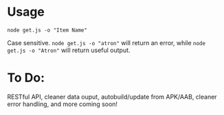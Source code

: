 # Usage
`node get.js -o "Item Name"`

Case sensitive.  `node get.js -o "atron"` will return an error, while `node get.js -o "Atron"` will return useful output. 


# To Do:

RESTful API, cleaner data ouput, autobuild/update from APK/AAB, cleaner error handling, and more coming soon! 
